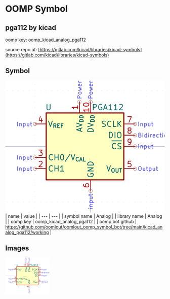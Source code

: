 # OOMP Symbol  
## pga112  by kicad  
  
oomp key: oomp_kicad_analog_pga112  
  
source repo at: [https://gitlab.com/kicad/libraries/kicad-symbols](https://gitlab.com/kicad/libraries/kicad-symbols)  
## Symbol  
  
[![working.png](working_600.png)](working.png)  
| name | value | 
| --- | --- | 
| symbol name | Analog | 
| library name | Analog | 
| oomp key | oomp_kicad_analog_pga112 | 
| oomp bot github | https://github.com/oomlout/oomlout_oomp_symbol_bot/tree/main/kicad_analog_pga112/working | 
## Images  
  
[![working.png](working_140.png)](working.png)  
